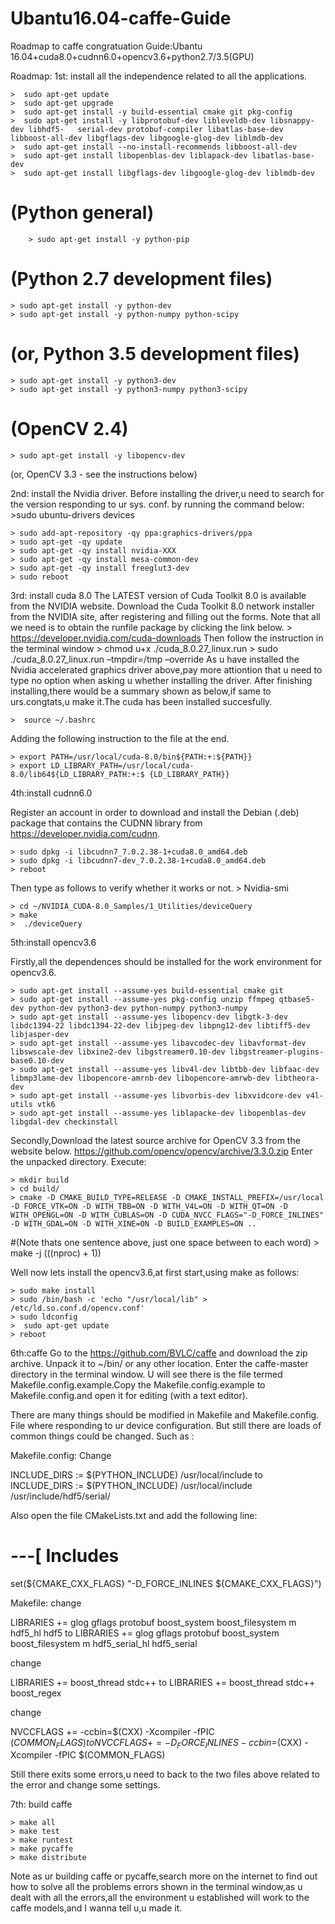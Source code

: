 # Ubantu16.04-caffe-Guide
Roadmap to caffe congratuation
Guide:Ubantu 16.04+cuda8.0+cudnn6.0+opencv3.6+python2.7/3.5(GPU)

Roadmap:
1st: install all the independence related to all the applications.

	>  sudo apt-get update
	>  sudo apt-get upgrade
	>  sudo apt-get install -y build-essential cmake git pkg-config
	>  sudo apt-get install -y libprotobuf-dev libleveldb-dev libsnappy-dev libhdf5-   serial-dev protobuf-compiler libatlas-base-dev libboost-all-dev libgflags-dev libgoogle-glog-dev liblmdb-dev
 	>  sudo apt-get install --no-install-recommends libboost-all-dev
  	>  sudo apt-get install libopenblas-dev liblapack-dev libatlas-base-dev
  	>  sudo apt-get install libgflags-dev libgoogle-glog-dev liblmdb-dev


# (Python general)
        > sudo apt-get install -y python-pip

# (Python 2.7 development files)
	> sudo apt-get install -y python-dev
	> sudo apt-get install -y python-numpy python-scipy

# (or, Python 3.5 development files)
	> sudo apt-get install -y python3-dev
	> sudo apt-get install -y python3-numpy python3-scipy
 
# (OpenCV 2.4)
	> sudo apt-get install -y libopencv-dev

(or, OpenCV 3.3 - see the instructions below)

2nd: install the Nvidia driver. Before installing the driver,u need to search for the version responding to ur sys. conf. by running the command below:
    >sudo ubuntu-drivers devices

	> sudo add-apt-repository -qy ppa:graphics-drivers/ppa
	> sudo apt-get -qy update
	> sudo apt-get -qy install nvidia-XXX
	> sudo apt-get -qy install mesa-common-dev
	> sudo apt-get -qy install freeglut3-dev
	> sudo reboot

3rd: install cuda 8.0
	The LATEST version of Cuda Toolkit 8.0 is available from the NVIDIA website. Download the Cuda Toolkit 8.0 network installer from the NVIDIA site, after registering and filling out the forms. Note that all we need is to obtain the runfile package by clicking the link below.
	>  https://developer.nvidia.com/cuda-downloads
	Then follow the instruction in the terminal window
	> chmod u+x ./cuda_8.0.27_linux.run
	> sudo ./cuda_8.0.27_linux.run –tmpdir=/tmp –override
	As u have installed the Nvidia accelerated graphics driver above,pay more attiontion that u need to type no option when asking u whether installing the driver.
	After finishing installing,there would be a summary shown as below,if same to urs.congtats,u make it.The cuda has been installed succesfully.



	>  source ~/.bashrc
Adding the following instruction  to the file at the end.

	> export PATH=/usr/local/cuda-8.0/bin${PATH:+:${PATH}}
	> export LD_LIBRARY_PATH=/usr/local/cuda-8.0/lib64${LD_LIBRARY_PATH:+:$ {LD_LIBRARY_PATH}}

4th:install cudnn6.0

Register an account in order to download and install the Debian (.deb) package that contains the CUDNN library from https://developer.nvidia.com/cudnn.

	> sudo dpkg -i libcudnn7_7.0.2.38-1+cuda8.0_amd64.deb
	> sudo dpkg -i libcudnn7-dev_7.0.2.38-1+cuda8.0_amd64.deb
	> reboot
Then type as follows to verify whether it works or not.
	> Nvidia-smi

	> cd ~/NVIDIA_CUDA-8.0_Samples/1_Utilities/deviceQuery
	> make
	>  ./deviceQuery

5th:install opencv3.6

Firstly,all the dependences should be installed for the work environment for opencv3.6.

	> sudo apt-get install --assume-yes build-essential cmake git
	> sudo apt-get install --assume-yes pkg-config unzip ffmpeg qtbase5-dev python-dev python3-dev python-numpy python3-numpy
	> sudo apt-get install --assume-yes libopencv-dev libgtk-3-dev libdc1394-22 libdc1394-22-dev libjpeg-dev libpng12-dev libtiff5-dev libjasper-dev
	> sudo apt-get install --assume-yes libavcodec-dev libavformat-dev libswscale-dev libxine2-dev libgstreamer0.10-dev libgstreamer-plugins-base0.10-dev
	> sudo apt-get install --assume-yes libv4l-dev libtbb-dev libfaac-dev libmp3lame-dev libopencore-amrnb-dev libopencore-amrwb-dev libtheora-dev
	> sudo apt-get install --assume-yes libvorbis-dev libxvidcore-dev v4l-utils vtk6
	> sudo apt-get install --assume-yes liblapacke-dev libopenblas-dev libgdal-dev checkinstall

Secondly,Download the latest source archive for OpenCV 3.3 from the website below. https://github.com/opencv/opencv/archive/3.3.0.zip
Enter the unpacked directory. Execute:

	> mkdir build
  	> cd build/
	> cmake -D CMAKE_BUILD_TYPE=RELEASE -D CMAKE_INSTALL_PREFIX=/usr/local -D FORCE_VTK=ON -D WITH_TBB=ON -D WITH_V4L=ON -D WITH_QT=ON -D WITH_OPENGL=ON -D WITH_CUBLAS=ON -D CUDA_NVCC_FLAGS="-D_FORCE_INLINES" -D WITH_GDAL=ON -D WITH_XINE=ON -D BUILD_EXAMPLES=ON ..
#(Note thats one sentence above, just one space between to each word)
	> make -j $(($(nproc) + 1))

Well now lets install the opencv3.6,at first start,using make as follows:

	> sudo make install
	> sudo /bin/bash -c 'echo "/usr/local/lib" > /etc/ld.so.conf.d/opencv.conf'
	> sudo ldconfig
	>  sudo apt-get update
	> reboot

6th:caffe
Go to the https://github.com/BVLC/caffe and download the zip archive. Unpack it to ~/bin/ or any other location. Enter the caffe-master directory in the terminal window. U will see there is the file termed Makefile.config.example.Copy the Makefile.config.example to Makefile.config.and open it for editing (with a text editor).

There are many things should be modified in Makefile and Makefile.config. File where responding to ur device configuration. But still there are loads of common things could be changed. Such as :

Makefile.config:
Change

INCLUDE_DIRS := $(PYTHON_INCLUDE) /usr/local/include
to
INCLUDE_DIRS := $(PYTHON_INCLUDE) /usr/local/include /usr/include/hdf5/serial/


Also open the file CMakeLists.txt and add the following line:

# ---[ Includes
set(${CMAKE_CXX_FLAGS} "-D_FORCE_INLINES ${CMAKE_CXX_FLAGS}")

Makefile:
change

LIBRARIES += glog gflags protobuf boost_system boost_filesystem m hdf5_hl hdf5
to
LIBRARIES += glog gflags protobuf boost_system boost_filesystem m hdf5_serial_hl hdf5_serial

change

LIBRARIES += boost_thread stdc++
to
LIBRARIES += boost_thread stdc++ boost_regex

change

NVCCFLAGS += -ccbin=$(CXX) -Xcompiler -fPIC $(COMMON_FLAGS)
to
NVCCFLAGS += -D_FORCE_INLINES -ccbin=$(CXX) -Xcompiler -fPIC $(COMMON_FLAGS)

Still there exits some errors,u need to back to the two files above related to the error and change some settings.

7th: build caffe

	> make all
	> make test
	> make runtest
	> make pycaffe
	> make distribute
Note as ur building caffe or pycaffe,search more on the internet to find out how to solve all the problems errors shown in the terminal window,as u dealt with all the errors,all the environment u established will work to the caffe models,and I wanna tell u,u made it.

